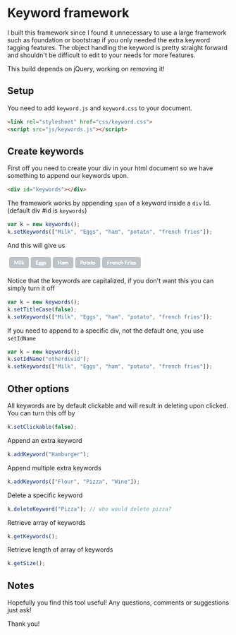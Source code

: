 Keyword framework
=================

I built this framework since I found it unnecessary to use a large framework such as foundation or bootstrap if you only needed the extra keyword tagging features. The object handling the keyword is pretty straight forward and shouldn't be difficult to edit to your needs for more features.

This build depends on jQuery, working on removing it!

## Setup

You need to add `keyword.js` and `keyword.css` to your document.
```html
<link rel="stylesheet" href="css/keyword.css">
<script src="js/keywords.js"></script>
```

## Create keywords

First off you need to create your div in your html document so we have something to append our keywords upon.
```html
<div id="keywords"></div>
```

The framework works by appending `span` of a keyword inside a `div` Id. (default div #id is `keywords`)
```javascript
var k = new keywords();
k.setKeywords(["Milk", "Eggs", "ham", "potato", "french fries"]);
```

And this will give us

![Image not found](https://raw.githubusercontent.com/markuswaltre/keyword-framework/master/images/demo.png "Example of keywords")

Notice that the keywords are capitalized, if you don't want this you can simply turn it off
```javascript
var k = new keywords();
k.setTitleCase(false);
k.setKeywords(["Milk", "Eggs", "ham", "potato", "french fries"]);
```

If you need to append to a specific div, not the default one, you use `setIdName`
```javascript
var k = new keywords();
k.setIdName("otherdivid");
k.setKeywords(["Milk", "Eggs", "ham", "potato", "french fries"]);
```

## Other options

All keywords are by default clickable and will result in deleting upon clicked. You can turn this off by

```javascript
k.setClickable(false);
```

Append an extra keyword

```javascript
k.addKeyword("Hamburger");
```

Append multiple extra keywords 

```javascript
k.addKeywords(["Flour", "Pizza", "Wine"]);
```

Delete a specific keyword

```javascript
k.deleteKeyword("Pizza"); // who would delete pizza?
```

Retrieve array of keywords

```javascript
k.getKeywords();
```

Retrieve length of array of keywords

```javascript
k.getSize();
```

## Notes

Hopefully you find this tool useful!
Any questions, comments or suggestions just ask!

Thank you!
